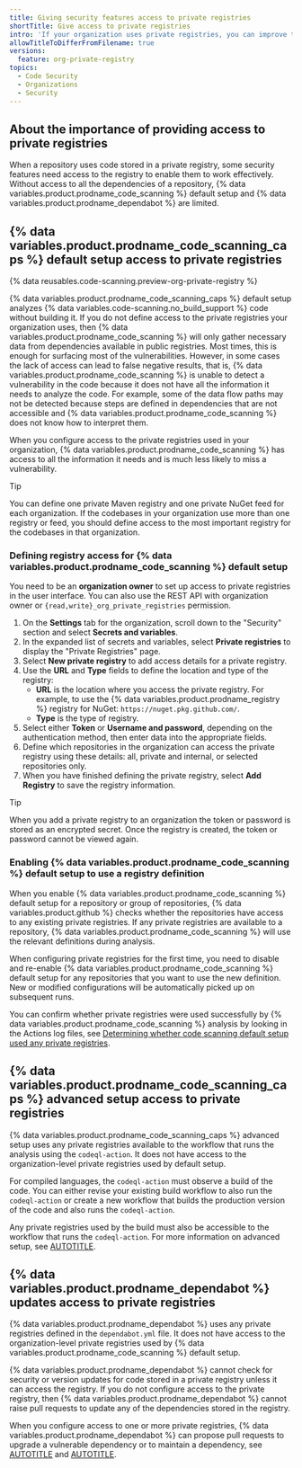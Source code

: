```yaml
---
title: Giving security features access to private registries
shortTitle: Give access to private registries
intro: 'If your organization uses private registries, you can improve the results of {% data variables.product.prodname_code_scanning %} analysis and enable {% data variables.product.prodname_dependabot %} to maintain more dependencies by setting up access to these registries.'
allowTitleToDifferFromFilename: true
versions:
  feature: org-private-registry
topics:
  - Code Security
  - Organizations
  - Security
---
```


## About the importance of providing access to private registries

When a repository uses code stored in a private registry, some security features need access to the registry to enable them to work effectively. Without access to all the dependencies of a repository, {% data variables.product.prodname_code_scanning %} default setup and {% data variables.product.prodname_dependabot %} are limited.

## {% data variables.product.prodname_code_scanning_caps %} default setup access to private registries

{% data reusables.code-scanning.preview-org-private-registry %}

{% data variables.product.prodname_code_scanning_caps %} default setup analyzes {% data variables.code-scanning.no_build_support %} code without building it. If you do not define access to the private registries your organization uses, then {% data variables.product.prodname_code_scanning %} will only gather necessary data from dependencies available in public registries. Most times, this is enough for surfacing most of the vulnerabilities. However, in some cases the lack of access can lead to false negative results, that is, {% data variables.product.prodname_code_scanning %} is unable to detect a vulnerability in the code because it does not have all the information it needs to analyze the code. For example, some of the data flow paths may not be detected because steps are defined in dependencies that are not accessible and {% data variables.product.prodname_code_scanning %} does not know how to interpret them.

When you configure access to the private registries used in your organization, {% data variables.product.prodname_code_scanning %} has access to all the information it needs and is much less likely to miss a vulnerability.

> [!TIP]
> You can define one private Maven registry and one private NuGet feed for each organization. If the codebases in your organization use more than one registry or feed, you should define access to the most important registry for the codebases in that organization.

### Defining registry access for {% data variables.product.prodname_code_scanning %} default setup

You need to be an **organization owner** to set up access to private registries in the user interface. You can also use the REST API with organization owner or `{read,write}_org_private_registries` permission.

1. On the **Settings** tab for the organization, scroll down to the "Security" section and select **Secrets and variables**.
1. In the expanded list of secrets and variables, select **Private registries** to display the "Private Registries" page.
1. Select **New private registry** to add access details for a private registry.
1. Use the **URL** and **Type** fields to define the location and type of the registry:
   * **URL** is the location where you access the private registry. For example, to use the {% data variables.product.prodname_registry %} registry for NuGet: `https://nuget.pkg.github.com/`.
   * **Type** is the type of registry.
1. Select either **Token** or **Username and password**, depending on the authentication method, then enter data into the appropriate fields.
1. Define which repositories in the organization can access the private registry using these details: all, private and internal, or selected repositories only.
1. When you have finished defining the private registry, select **Add Registry** to save the registry information.

> [!TIP]
> When you add a private registry to an organization the token or password is stored as an encrypted secret. Once the registry is created, the token or password cannot be viewed again.

### Enabling {% data variables.product.prodname_code_scanning %} default setup to use a registry definition

When you enable {% data variables.product.prodname_code_scanning %} default setup for a repository or group of repositories, {% data variables.product.github %} checks whether the repositories have access to any existing private registries. If any private registries are available to a repository, {% data variables.product.prodname_code_scanning %} will use the relevant definitions during analysis.

When configuring private registries for the first time, you need to disable and re-enable {% data variables.product.prodname_code_scanning %} default setup for any repositories that you want to use the new definition. New or modified configurations will be automatically picked up on subsequent runs.

You can confirm whether private registries were used successfully by {% data variables.product.prodname_code_scanning %} analysis by looking in the Actions log files, see [Determining whether code scanning default setup used any private registries](/code-security/code-scanning/managing-your-code-scanning-configuration/viewing-code-scanning-logs#determining-whether-code-scanning-default-setup-used-any-private-registries).

## {% data variables.product.prodname_code_scanning_caps %} advanced setup access to private registries

{% data variables.product.prodname_code_scanning_caps %} advanced setup uses any private registries available to the workflow that runs the analysis using the `codeql-action`. It does not have access to the organization-level private registries used by default setup.

For compiled languages, the `codeql-action` must observe a build of the code. You can either revise your existing build workflow to also run the `codeql-action` or create a new workflow that builds the production version of the code and also runs the `codeql-action`.

Any private registries used by the build must also be accessible to the workflow that runs the `codeql-action`. For more information on advanced setup, see [AUTOTITLE](/code-security/code-scanning/creating-an-advanced-setup-for-code-scanning/configuring-advanced-setup-for-code-scanning#configuring-advanced-setup-for-code-scanning-with-codeql).

## {% data variables.product.prodname_dependabot %} updates access to private registries

{% data variables.product.prodname_dependabot %} uses any private registries defined in the `dependabot.yml` file. It does not have access to the organization-level private registries used by {% data variables.product.prodname_code_scanning %} default setup.

{% data variables.product.prodname_dependabot %} cannot check for security or version updates for code stored in a private registry unless it can access the registry. If you do not configure access to the private registry, then {% data variables.product.prodname_dependabot %} cannot raise pull requests to update any of the dependencies stored in the registry.

When you configure access to one or more private registries, {% data variables.product.prodname_dependabot %} can propose pull requests to upgrade a vulnerable dependency or to maintain a dependency, see [AUTOTITLE](/code-security/dependabot/working-with-dependabot/configuring-access-to-private-registries-for-dependabot) and [AUTOTITLE](/code-security/dependabot/working-with-dependabot/guidance-for-the-configuration-of-private-registries-for-dependabot).
